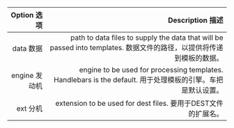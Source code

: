 |Option	选项|Description	描述|
|-----:|----------:|
|data	数据|path to data files to supply the data that will be passed into templates.	数据文件的路径，以提供将传递到模板的数据。|
|engine	发动机|engine to be used for processing templates. Handlebars is the default.	用于处理模板的引擎。车把是默认设置。|
|ext	分机|extension to be used for dest files.	要用于DEST文件的扩展名。|